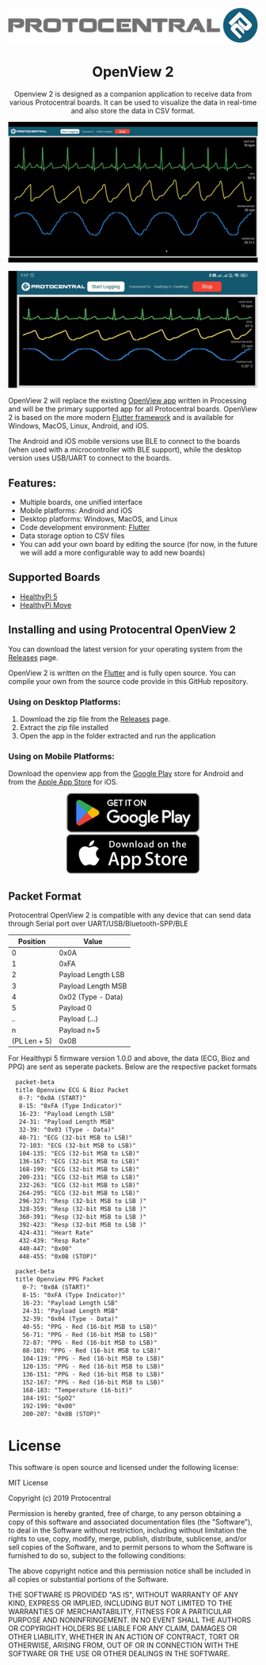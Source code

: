 <div align="center">

![Protocentral Logo](docs/images/protocentral.png)

# OpenView 2


Openview 2 is designed as a companion application to receive data from various Protocentral boards. It can be used to visualize the data in real-time and also store the data in CSV format. 

![Openview Desktop App](docs/images/openview-screen-desktop.png)

![Openview Mobile App](docs/images/openview-screen-mobile.jpg)

</div>

OpenView 2 will replace the existing [OpenView app](https://github.com/Protocentral/protocentral_openview2) written in Processing and will be the primary supported app for all Protocentral boards. OpenView 2 is based on the more modern [Flutter framework](https://flutter.dev/) and is available for Windows, MacOS, Linux, Android, and iOS.

The Android and iOS mobile versions use BLE to connect to the boards (when used with a microcontroller with BLE support), while the desktop version uses USB/UART to connect to the boards. 

## Features:

* Multiple boards, one unified interface
* Mobile platforms: Android and iOS
* Desktop platforms: Windows, MacOS, and Linux
* Code development environment: [Flutter](https://flutter.dev/)
* Data storage option to CSV files
* You can add your own board by editing the source (for now, in the future we will add a more configurable way to add new boards)

## Supported Boards
* [HealthyPi 5](https://protocentral.com/product/healthypi-5-vital-signs-monitoring-hat-kit/)
* [HealthyPi Move](https://www.crowdsupply.com/protocentral/healthypi-move)

## Installing and using Protocentral OpenView 2

You can download the latest version for your operating system from the [Releases](https://github.com/Protocentral/Protocentral_openview2/releases) page.

OpenView 2 is written on the [Flutter](https://flutter.dev/) and is fully open source. You can compile your own from the source code provide in this GitHub repository.

### Using on Desktop Platforms:

1. Download the zip file from the [Releases](https://github.com/Protocentral/protocentral_openview2/releases) page.
2. Extract the zip file installed
3. Open the app in the folder extracted and run the application

### Using on Mobile Platforms:

Download the openview app from the [Google Play](https://play.google.com/store/apps/details?id=com.protocentral.openview) store for Android and from the [Apple App Store](https://apps.apple.com/fi/app/openview/id1667747246) for iOS.


<div align="center">

[![Download from Google Play](docs/images/play_store.png)](https://play.google.com/store/apps/details?id=com.protocentral.openview) [![Download from App Store](docs/images/appstore.png)](https://apps.apple.com/fi/app/openview/id1667747246)
</div>

## Packet Format

Protocentral OpenView 2 is compatible with any device that can send data through Serial port over UART/USB/Bluetooth-SPP/BLE

| Position      |   Value   |
| ---------     | ----------|
| 0             |   0x0A    | 
| 1             |   0xFA    |
| 2             |   Payload Length LSB  |
| 3             |   Payload Length MSB  |
| 4             |   0x02 (Type - Data)  |
| 5             |   Payload 0           |
| ..            |   Payload (...)       |
|   n           |   Payload n+5         |
| (PL Len + 5)  |   0x0B                |

For Healthypi 5 firmware version 1.0.0 and above, the data (ECG, Bioz and PPG) are sent as seperate packets. Below are the respective packet formats

```mermaid
  packet-beta
  title Openview ECG & Bioz Packet
   0-7: "0x0A (START)"
   8-15: "0xFA (Type Indicator)"
   16-23: "Payload Length LSB"
   24-31: "Payload Length MSB"
   32-39: "0x03 (Type - Data)"
   40-71: "ECG (32-bit MSB to LSB)"
   72-103: "ECG (32-bit MSB to LSB)"
   104-135: "ECG (32-bit MSB to LSB)"
   136-167: "ECG (32-bit MSB to LSB)"
   168-199: "ECG (32-bit MSB to LSB)"
   200-231: "ECG (32-bit MSB to LSB)"
   232-263: "ECG (32-bit MSB to LSB)"
   264-295: "ECG (32-bit MSB to LSB)"
   296-327: "Resp (32-bit MSB to LSB )"
   328-359: "Resp (32-bit MSB to LSB )"
   360-391: "Resp (32-bit MSB to LSB )"
   392-423: "Resp (32-bit MSB to LSB )"
   424-431: "Heart Rate"
   432-439: "Resp Rate"
   440-447: "0x00"
   448-455: "0x0B (STOP)"
```

```mermaid
  packet-beta
  title Openview PPG Packet
    0-7: "0x0A (START)"
    8-15: "0xFA (Type Indicator)"
    16-23: "Payload Length LSB"
    24-31: "Payload Length MSB"
    32-39: "0x04 (Type - Data)"
    40-55: "PPG - Red (16-bit MSB to LSB)"
    56-71: "PPG - Red (16-bit MSB to LSB)"
    72-87: "PPG - Red (16-bit MSB to LSB)"
    88-103: "PPG - Red (16-bit MSB to LSB)"
    104-119: "PPG - Red (16-bit MSB to LSB)"
    120-135: "PPG - Red (16-bit MSB to LSB)"
    136-151: "PPG - Red (16-bit MSB to LSB)"
    152-167: "PPG - Red (16-bit MSB to LSB)"
    168-183: "Temperature (16-bit)"
    184-191: "SpO2"
    192-199: "0x00"
    200-207: "0x0B (STOP)"
```

# License

This software is open source and licensed under the following license:

MIT License

Copyright (c) 2019 Protocentral

Permission is hereby granted, free of charge, to any person obtaining a copy
of this software and associated documentation files (the "Software"), to deal
in the Software without restriction, including without limitation the rights
to use, copy, modify, merge, publish, distribute, sublicense, and/or sell
copies of the Software, and to permit persons to whom the Software is
furnished to do so, subject to the following conditions:

The above copyright notice and this permission notice shall be included in all
copies or substantial portions of the Software.

THE SOFTWARE IS PROVIDED "AS IS", WITHOUT WARRANTY OF ANY KIND, EXPRESS OR
IMPLIED, INCLUDING BUT NOT LIMITED TO THE WARRANTIES OF MERCHANTABILITY,
FITNESS FOR A PARTICULAR PURPOSE AND NONINFRINGEMENT. IN NO EVENT SHALL THE
AUTHORS OR COPYRIGHT HOLDERS BE LIABLE FOR ANY CLAIM, DAMAGES OR OTHER
LIABILITY, WHETHER IN AN ACTION OF CONTRACT, TORT OR OTHERWISE, ARISING FROM,
OUT OF OR IN CONNECTION WITH THE SOFTWARE OR THE USE OR OTHER DEALINGS IN THE
SOFTWARE.
